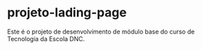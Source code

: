 # projeto-lading-page
Este é o projeto de desenvolvimento de módulo base do curso de Tecnologia da Escola DNC.
